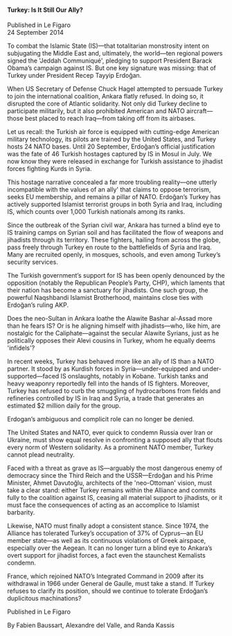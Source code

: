 <h4>Turkey: Is It Still Our Ally?</h4>


Published in Le Figaro
<br>
24 September 2014


To combat the Islamic State (IS)—that totalitarian monstrosity intent on subjugating the Middle East and, ultimately, the world—ten regional powers signed the 'Jeddah Communiqué', pledging to support President Barack Obama’s campaign against IS. But one key signature was missing: that of Turkey under President Recep Tayyip Erdoğan.

When US Secretary of Defense Chuck Hagel attempted to persuade Turkey to join the international coalition, Ankara flatly refused. In doing so, it disrupted the core of Atlantic solidarity. Not only did Turkey decline to participate militarily, but it also prohibited American and NATO aircraft—those best placed to reach Iraq—from taking off from its airbases.

Let us recall: the Turkish air force is equipped with cutting-edge American military technology, its pilots are trained by the United States, and Turkey hosts 24 NATO bases. Until 20 September, Erdoğan’s official justification was the fate of 46 Turkish hostages captured by IS in Mosul in July. We now know they were released in exchange for Turkish assistance to jihadist forces fighting Kurds in Syria.

This hostage narrative concealed a far more troubling reality—one utterly incompatible with the values of an ally' that claims to oppose terrorism, seeks EU membership, and remains a pillar of NATO. Erdoğan’s Turkey has actively supported Islamist terrorist groups in both Syria and Iraq, including IS, which counts over 1,000 Turkish nationals among its ranks.

Since the outbreak of the Syrian civil war, Ankara has turned a blind eye to IS training camps on Syrian soil and has facilitated the flow of weapons and jihadists through its territory. These fighters, hailing from across the globe, pass freely through Turkey en route to the battlefields of Syria and Iraq. Many are recruited openly, in mosques, schools, and even among Turkey’s security services.

The Turkish government’s support for IS has been openly denounced by the opposition (notably the Republican People’s Party, CHP), which laments that their nation has become a sanctuary for jihadists. One such group, the powerful Naqshbandi Islamist Brotherhood, maintains close ties with Erdoğan’s ruling AKP.

Does the neo-Sultan in Ankara loathe the Alawite Bashar al-Assad more than he fears IS? Or is he aligning himself with jihadists—who, like him, are nostalgic for the Caliphate—against the secular Alawite Syrians, just as he politically opposes their Alevi cousins in Turkey, whom he equally deems 'infidels'?

In recent weeks, Turkey has behaved more like an ally of IS than a NATO partner. It stood by as Kurdish forces in Syria—under-equipped and under-supported—faced IS onslaughts, notably in Kobane. Turkish tanks and heavy weaponry reportedly fell into the hands of IS fighters. Moreover, Turkey has refused to curb the smuggling of hydrocarbons from fields and refineries controlled by IS in Iraq and Syria, a trade that generates an estimated $2 million daily for the group.

Erdogan’s ambiguous and complicit role can no longer be denied.

The United States and NATO, ever quick to condemn Russia over Iran or Ukraine, must show equal resolve in confronting a supposed ally that flouts every norm of Western solidarity. As a prominent NATO member, Turkey cannot plead neutrality.

Faced with a threat as grave as IS—arguably the most dangerous enemy of democracy since the Third Reich and the USSR—Erdoğan and his Prime Minister, Ahmet Davutoğlu, architects of the 'neo-Ottoman' vision, must take a clear stand: either Turkey remains within the Alliance and commits fully to the coalition against IS, ceasing all material support to jihadists, or it must face the consequences of acting as an accomplice to Islamist barbarity.

Likewise, NATO must finally adopt a consistent stance. Since 1974, the Alliance has tolerated Turkey’s occupation of 37% of Cyprus—an EU member state—as well as its continuous violations of Greek airspace, especially over the Aegean. It can no longer turn a blind eye to Ankara’s overt support for jihadist forces, a fact even the staunchest Kemalists condemn.

France, which rejoined NATO’s Integrated Command in 2009 after its withdrawal in 1966 under General de Gaulle, must take a stand. If Turkey refuses to clarify its position, should we continue to tolerate Erdoğan’s duplicitous machinations?

Published in Le Figaro

By Fabien Baussart, Alexandre del Valle, and Randa Kassis
